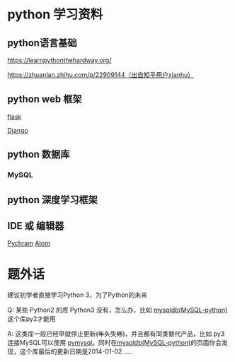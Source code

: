 # python 学习资料
## python语言基础
https://learnpythonthehardway.org/

https://zhuanlan.zhihu.com/p/22909144（出自知乎用户xianhu）

## python web 框架
[flask](http://flask.pocoo.org/docs/0.11/)

[Django](https://www.djangoproject.com/)

## python 数据库
### MySQL


## python 深度学习框架

## IDE 或 编辑器
[Pychram](https://www.jetbrains.com/pycharm/)
[Atom](https://atom.io/)


# 题外话

建议初学者直接学习Python 3，为了Python的未来

Q: 某些 Python2 的库 Python3 没有，怎么办，比如 [mysqldb(MySQL-python)](https://pypi.python.org/pypi/MySQL-python/1.2.5) 这个库py2才能用

A: 这类库一般已经早就停止更新~~(年久失修)~~，并且都有同类替代产品，比如 py3 连接MySQL可以使用 [pymysql](https://pypi.python.org/pypi/PyMySQL)。同时在[mysqldb(MySQL-python)](https://pypi.python.org/pypi/MySQL-python/1.2.5)的页面你会发现，这个库最后的更新日期是2014-01-02……
